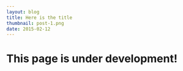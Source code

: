 ```yaml
---
layout: blog
title: Here is the title
thumbnail: post-1.png
date: 2015-02-12
---
```


# This page is under development!